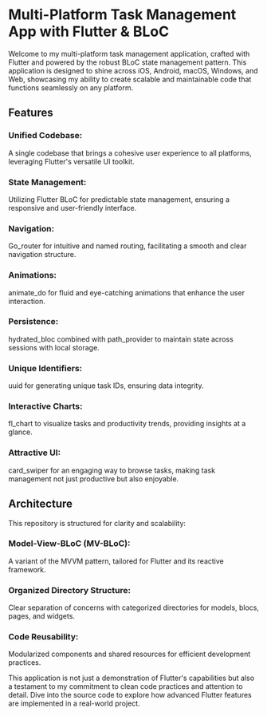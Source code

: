# Multi-Platform Task Management App with Flutter & BLoC

Welcome to my multi-platform task management application, crafted with Flutter and powered by the robust BLoC state management pattern. This application is designed to shine across iOS, Android, macOS, Windows, and Web, showcasing my ability to create scalable and maintainable code that functions seamlessly on any platform.

## Features

### Unified Codebase:

A single codebase that brings a cohesive user experience to all platforms, leveraging Flutter's versatile UI toolkit.

### State Management:

Utilizing Flutter BLoC for predictable state management, ensuring a responsive and user-friendly interface.

### Navigation:

Go_router for intuitive and named routing, facilitating a smooth and clear navigation structure.

### Animations:

animate_do for fluid and eye-catching animations that enhance the user interaction.

### Persistence:

hydrated_bloc combined with path_provider to maintain state across sessions with local storage.

### Unique Identifiers:

uuid for generating unique task IDs, ensuring data integrity.

### Interactive Charts:

fl_chart to visualize tasks and productivity trends, providing insights at a glance.

### Attractive UI:

card_swiper for an engaging way to browse tasks, making task management not just productive but also enjoyable.

## Architecture

This repository is structured for clarity and scalability:

### Model-View-BLoC (MV-BLoC):

A variant of the MVVM pattern, tailored for Flutter and its reactive framework.

### Organized Directory Structure:

Clear separation of concerns with categorized directories for models, blocs, pages, and widgets.

### Code Reusability:

Modularized components and shared resources for efficient development practices.

This application is not just a demonstration of Flutter's capabilities but also a testament to my commitment to clean code practices and attention to detail. Dive into the source code to explore how advanced Flutter features are implemented in a real-world project.
